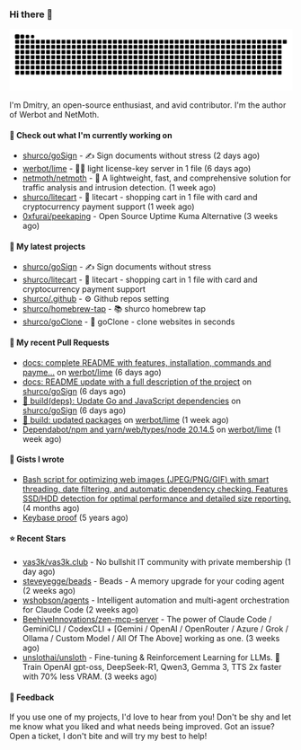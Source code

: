 ### Hi there 👋

![](https://github.com/shurco/shurco/raw/output/github-contribution-grid-snake.svg)

I'm Dmitry, an open-source enthusiast, and avid contributor. I'm the author of Werbot and NetMoth. 

#### 👷 Check out what I'm currently working on

- [shurco/goSign](https://github.com/shurco/goSign) - ✍️ Sign documents without stress (2 days ago)
- [werbot/lime](https://github.com/werbot/lime) - 🍋‍🟩 light license-key server in 1 file (6 days ago)
- [netmoth/netmoth](https://github.com/netmoth/netmoth) - 🚀 A lightweight, fast, and comprehensive solution for traffic analysis and intrusion detection. (1 week ago)
- [shurco/litecart](https://github.com/shurco/litecart) - 🛒 litecart - shopping cart in 1 file with card and cryptocurrency payment support (1 week ago)
- [0xfurai/peekaping](https://github.com/0xfurai/peekaping) - Open Source Uptime Kuma Alternative (3 weeks ago)

#### 🌱 My latest projects

- [shurco/goSign](https://github.com/shurco/goSign) - ✍️ Sign documents without stress
- [shurco/litecart](https://github.com/shurco/litecart) - 🛒 litecart - shopping cart in 1 file with card and cryptocurrency payment support
- [shurco/.github](https://github.com/shurco/.github) - ⚙️ Github repos setting
- [shurco/homebrew-tap](https://github.com/shurco/homebrew-tap) - 📚 shurco homebrew tap
- [shurco/goClone](https://github.com/shurco/goClone) - 🌱 goClone - clone websites in seconds

#### 🔨 My recent Pull Requests

- [docs: complete README with features, installation, commands and payme…](https://github.com/werbot/lime/pull/250) on [werbot/lime](https://github.com/werbot/lime) (6 days ago)
- [docs: README update with a full description of the project](https://github.com/shurco/goSign/pull/242) on [shurco/goSign](https://github.com/shurco/goSign) (6 days ago)
- [🔧 build(deps): Update Go and JavaScript dependencies](https://github.com/shurco/goSign/pull/241) on [shurco/goSign](https://github.com/shurco/goSign) (6 days ago)
- [🔧 build: updated packages](https://github.com/werbot/lime/pull/247) on [werbot/lime](https://github.com/werbot/lime) (1 week ago)
- [Dependabot/npm and yarn/web/types/node 20.14.5](https://github.com/werbot/lime/pull/246) on [werbot/lime](https://github.com/werbot/lime) (1 week ago)

#### 📓 Gists I wrote

- [Bash script for optimizing web images (JPEG/PNG/GIF) with smart threading, date filtering, and automatic dependency checking. Features SSD/HDD detection for optimal performance and detailed size reporting.](https://gist.github.com/84bb2012c2d4b0feddea089ba03efebd) (4 months ago)
- [Keybase proof](https://gist.github.com/959752bb9b046d792e71ca185f48d641) (5 years ago)

#### ⭐ Recent Stars

- [vas3k/vas3k.club](https://github.com/vas3k/vas3k.club) - No bullshit IT community with private membership (1 day ago)
- [steveyegge/beads](https://github.com/steveyegge/beads) - Beads - A memory upgrade for your coding agent (2 weeks ago)
- [wshobson/agents](https://github.com/wshobson/agents) - Intelligent automation and multi-agent orchestration for Claude Code (2 weeks ago)
- [BeehiveInnovations/zen-mcp-server](https://github.com/BeehiveInnovations/zen-mcp-server) - The power of Claude Code / GeminiCLI / CodexCLI &#43; [Gemini / OpenAI / OpenRouter / Azure / Grok / Ollama / Custom Model / All Of The Above] working as one. (3 weeks ago)
- [unslothai/unsloth](https://github.com/unslothai/unsloth) - Fine-tuning &amp; Reinforcement Learning for LLMs. 🦥 Train OpenAI gpt-oss, DeepSeek-R1, Qwen3, Gemma 3, TTS 2x faster with 70% less VRAM. (3 weeks ago)

#### 💬 Feedback

If you use one of my projects, I'd love to hear from you! Don't be shy and let me know what you liked
and what needs being improved. Got an issue? Open a ticket, I don't bite and will try my best to help!
